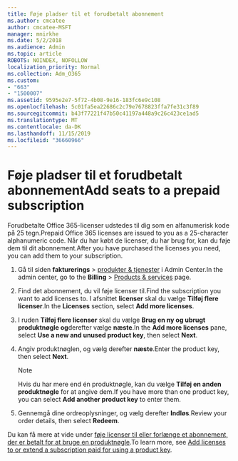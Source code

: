```yaml
---
title: Føje pladser til et forudbetalt abonnement
ms.author: cmcatee
author: cmcatee-MSFT
manager: mnirkhe
ms.date: 5/2/2018
ms.audience: Admin
ms.topic: article
ROBOTS: NOINDEX, NOFOLLOW
localization_priority: Normal
ms.collection: Adm_O365
ms.custom:
- "663"
- "1500007"
ms.assetid: 9595e2e7-5f72-4b08-9e16-183fc6e9c108
ms.openlocfilehash: 5c01fa5ea22686c2c79e7678823ffa7fe31c3f89
ms.sourcegitcommit: b43f77221f47b50c41197a448a9c26c423ce1ad5
ms.translationtype: MT
ms.contentlocale: da-DK
ms.lasthandoff: 11/15/2019
ms.locfileid: "36660966"
---
```

# <a name="add-seats-to-a-prepaid-subscription"></a><span data-ttu-id="be421-102">Føje pladser til et forudbetalt abonnement</span><span class="sxs-lookup"><span data-stu-id="be421-102">Add seats to a prepaid subscription</span></span>

<span data-ttu-id="be421-103">Forudbetalte Office 365-licenser udstedes til dig som en alfanumerisk kode på 25 tegn.</span><span class="sxs-lookup"><span data-stu-id="be421-103">Prepaid Office 365 licenses are issued to you as a 25-character alphanumeric code.</span></span> <span data-ttu-id="be421-104">Når du har købt de licenser, du har brug for, kan du føje dem til dit abonnement.</span><span class="sxs-lookup"><span data-stu-id="be421-104">After you have purchased the licenses you need, you can add them to your subscription.</span></span> 

1. <span data-ttu-id="be421-105">Gå til siden **fakturerings** > [produkter & tjenester](https://go.microsoft.com/fwlink/p/?linkid=842054) i Admin Center.</span><span class="sxs-lookup"><span data-stu-id="be421-105">In the admin center, go to the **Billing** > [Products & services](https://go.microsoft.com/fwlink/p/?linkid=842054) page.</span></span>

2. <span data-ttu-id="be421-106">Find det abonnement, du vil føje licenser til.</span><span class="sxs-lookup"><span data-stu-id="be421-106">Find the subscription you want to add licenses to.</span></span> <span data-ttu-id="be421-107">I afsnittet **licenser** skal du vælge **Tilføj flere licenser**.</span><span class="sxs-lookup"><span data-stu-id="be421-107">In the **Licenses** section, select **Add more licenses**.</span></span>

3. <span data-ttu-id="be421-108">I ruden **Tilføj flere licenser** skal du vælge **Brug en ny og ubrugt produktnøgle og**derefter vælge **næste**.</span><span class="sxs-lookup"><span data-stu-id="be421-108">In the **Add more licenses** pane, select **Use a new and unused product key**, then select **Next**.</span></span>

4. <span data-ttu-id="be421-109">Angiv produktnøglen, og vælg derefter **næste**.</span><span class="sxs-lookup"><span data-stu-id="be421-109">Enter the product key, then select **Next**.</span></span>

    > [!NOTE]
    > <span data-ttu-id="be421-110">Hvis du har mere end én produktnøgle, kan du vælge **Tilføj en anden produktnøgle** for at angive dem.</span><span class="sxs-lookup"><span data-stu-id="be421-110">If you have more than one product key, you can select **Add another product key** to enter them.</span></span>

5. <span data-ttu-id="be421-111">Gennemgå dine ordreoplysninger, og vælg derefter **Indløs**.</span><span class="sxs-lookup"><span data-stu-id="be421-111">Review your order details, then select **Redeem**.</span></span>

<span data-ttu-id="be421-112">Du kan få mere at vide under [føje licenser til eller forlænge et abonnement, der er betalt for at bruge en produktnøgle](https://docs.microsoft.com/office365/admin/misc/add-licenses-using-product-key).</span><span class="sxs-lookup"><span data-stu-id="be421-112">To learn more, see [Add licenses to or extend a subscription paid for using a product key](https://docs.microsoft.com/office365/admin/misc/add-licenses-using-product-key).</span></span>